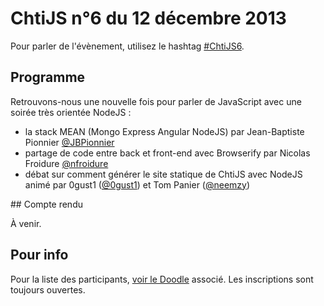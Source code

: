 <!-- varstream
title=ChtiJS #6
description=Découvrez le contenu du ChtiJS n°6 avec les présentations de Jean-\
Baptiste Pionnier sur la stack MEAN, de Nicolas Froidure sur le partage de code \
entre front et back, et le retour d'0gust1 et Tom Panier sur la création du \
site du groupe.
created=2013-12-12 12:00:00
keywords.+=NodeJS
keywords.+=GruntJS
keywords.+=Browserify
keywords.+=MongoDB
keywords.+=Express
-->

# ChtiJS n°6 du 12 décembre 2013

Pour parler de l'évènement, utilisez le hashtag
 [#ChtiJS6](https://twitter.com/search?q=%23ChtiJS6&src=hash).

## Programme

Retrouvons-nous une nouvelle fois pour parler de JavaScript avec une soirée très
 orientée NodeJS :
* la stack MEAN (Mongo Express Angular NodeJS) par Jean-Baptiste Pionnier
 [@JBPionnier](https://twitter.com/JBPionnier)
* partage de code entre back et front-end avec Browserify par Nicolas Froidure
 [@nfroidure](https://twitter.com/nfroidure)
* débat sur comment générer le site statique de ChtiJS avec NodeJS animé par
 0gust1 ([@0gust1](https://twitter.com/0gust1)) et Tom Panier
 ([@neemzy](https://twitter.com/neemzy))

## Compte rendu

À venir.

## Pour info

Pour la liste des participants,
 [voir le Doodle](http://doodle.com/uqrqwhsxbyfuafie) associé. Les inscriptions
 sont toujours ouvertes.

